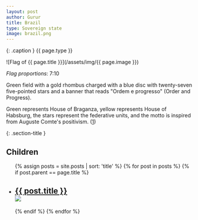 ```yaml
---
layout: post
author: Gurur
title: Brazil
type: Sovereign state
image: brazil.png
---
```

{: .caption }
{{ page.type }}

![Flag of {{ page.title }}](/assets/img/{{ page.image }})

*Flag proportions*: 7:10

Green field with a gold rhombus charged with a blue disc with twenty-seven five-pointed stars and a banner that reads "Ordem e progresso" (Order and Progress).

Green represents House of Braganza, yellow represents House of Habsburg, the stars represent the federative units, and the motto is inspired from Auguste Comte's positivism. (<span class="source-link">[1](https://en.wikipedia.org/wiki/Flag_of_Brazil)</span>)

{: .section-title }
## Children

<ul id="post-list">
    {% assign posts = site.posts | sort: 'title' %}
    {% for post in posts %}
    {% if post.parent == page.title %}
    <li>
        <h2><a href="{{ post.url }}">{{ post.title }}<br><span class="home-image"><img src="/assets/img/{{ post.image }}"></span></a></h2>
    </li>
    {% endif %}
    {% endfor %}
</ul>